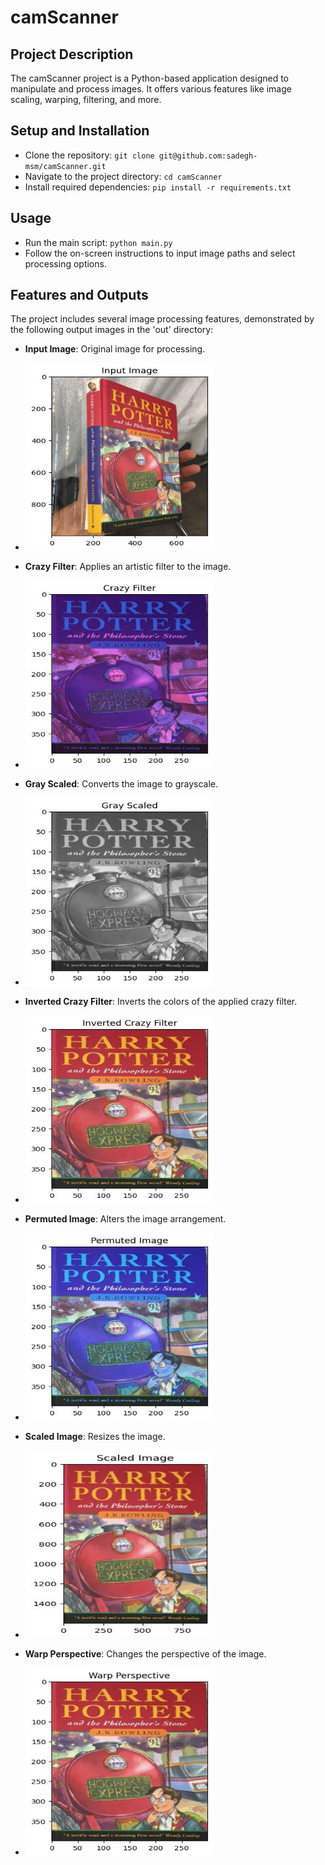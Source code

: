 # camScanner

## Project Description
The camScanner project is a Python-based application designed to manipulate and process images. It offers various features like image scaling, warping, filtering, and more.

## Setup and Installation
- Clone the repository: `git clone git@github.com:sadegh-msm/camScanner.git`
- Navigate to the project directory: `cd camScanner`
- Install required dependencies: `pip install -r requirements.txt` 

## Usage
- Run the main script: `python main.py`
- Follow the on-screen instructions to input image paths and select processing options.

## Features and Outputs
The project includes several image processing features, demonstrated by the following output images in the 'out' directory:
- **Input Image**: Original image for processing.
- <img src="./out/Input Image.jpg" width="300" height="300" />

- **Crazy Filter**: Applies an artistic filter to the image.
- <img src="./out/Crazy Filter.jpg" width="300" height="300" />

- **Gray Scaled**: Converts the image to grayscale.
- <img src="./out/Gray Scaled.jpg" width="300" height="300" />

- **Inverted Crazy Filter**: Inverts the colors of the applied crazy filter.
- <img src="./out/Inverted Crazy Filter.jpg" width="300" height="300" />

- **Permuted Image**: Alters the image arrangement.
- <img src="./out/Permuted Image.jpg" width="300" height="300" />

- **Scaled Image**: Resizes the image.
- <img src="./out/Scaled Image.jpg" width="300" height="300" />

- **Warp Perspective**: Changes the perspective of the image.
- <img src="./out/Warp Perspective.jpg" width="300" height="300" />

